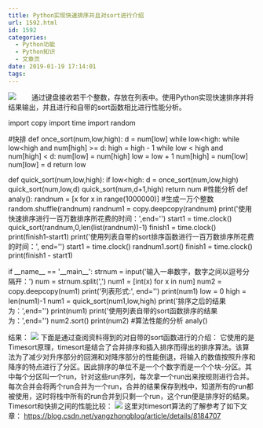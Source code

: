 ```yaml
---
title: Python实现快速排序并且对sort进行介绍
url: 1592.html
id: 1592
categories:
  - Python功能
  - Python知识
  - 文章页
date: 2019-01-19 17:14:01
tags:
---
```


![](http://47.100.4.8/wp-content/uploads/2019/01/QQ图片20190119170830.png)        通过键盘接收若干个整数，存放在列表中。使用Python实现快速排序并将结果输出，并且进行和自带的sort函数相比进行性能分析。

import copy
import time
import random

#快排
def once_sort(num,low,high):
    d = num\[low\]
    while low<high:
        while low<high and num\[high\] >= d:
            high = high - 1
        while low < high and num\[high\] < d:
            num\[low\] = num\[high\]
            low = low + 1
            num\[high\] = num\[low\]
    num\[low\] = d
    return low

def quick_sort(num,low,high):
    if low<high:
        d = once_sort(num,low,high)
        quick_sort(num,low,d)
        quick_sort(num,d+1,high)
    return num
#性能分析
def analy():
    randnum = \[x for x in range(1000000)\] #生成一万个整数
    random.shuffle(randnum)
    randnum1 = copy.deepcopy(randnum)
    print('使用快速排序进行一百万数排序所花费的时间：',end='')
    start1 = time.clock()
    quick_sort(randnum,0,len(list(randnum))-1)
    finish1 = time.clock()
    print(finish1-start1)
    print('使用列表自带的sort排序函数进行一百万数排序所花费的时间：', end='')
    start1 = time.clock()
    randnum1.sort()
    finish1 = time.clock()
    print(finish1 - start1)

if \_\_name\_\_ == '\_\_main\_\_':
    strnum = input('输入一串数字，数字之间以逗号分隔开：')
    num = strnum.split(',')
    num1 = \[int(x) for x in num\]
    num2 = copy.deepcopy(num1)
    print('列表形式:', end='')
    print(num1)
    low = 0
    high = len(num1)-1
    num1 = quick_sort(num1,low,high)
    print('排序之后的结果为：',end='')
    print(num1)
    print('使用列表自带的sort函数排序的结果为：',end='')
    num2.sort()
    print(num2)
    #算法性能的分析
    analy()

结果： ![](http://47.100.4.8/wp-content/uploads/2019/01/QQ图片20190119171031.png) 下面是通过查阅资料得到的对自带的sort函数进行的介绍： 它使用的是Timesort原理，timesort是结合了合并排序和插入排序而得出的排序算法。该算法为了减少对升序部分的回溯和对降序部分的性能倒退，将输入的数值按照升序和降序的特点进行了分区。因此排序的单位不是一个个数字而是一个个块-分区。其中每个分区叫一个run，针对这些run序列，每次拿一个run出来按规则进行合并。每次合并会将两个run合并为一个run，合并的结果保存到栈中，知道所有的run都被使用，这时将栈中所有的run合并到只剩一个run，这个run便是排序好的结果。 Timesort和快排之间的性能比较： ![](http://47.100.4.8/wp-content/uploads/2019/01/QQ图片20190119171150.png) 这里对timesort算法的了解参考了如下文章： https://blog.csdn.net/yangzhongblog/article/details/8184707